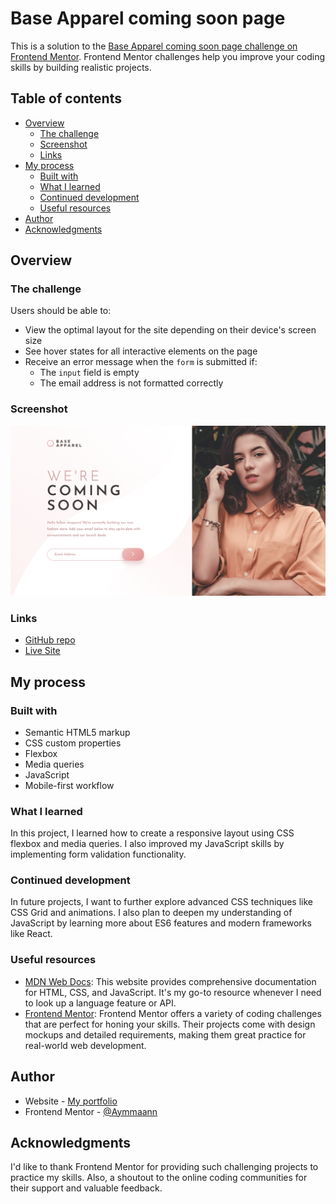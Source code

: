 # Base Apparel coming soon page

This is a solution to the [Base Apparel coming soon page challenge on Frontend Mentor](https://www.frontendmentor.io/challenges/base-apparel-coming-soon-page-5d46b47f8db8a7063f9331a0). Frontend Mentor challenges help you improve your coding skills by building realistic projects.

## Table of contents

- [Overview](#overview)
  - [The challenge](#the-challenge)
  - [Screenshot](#screenshot)
  - [Links](#links)
- [My process](#my-process)
  - [Built with](#built-with)
  - [What I learned](#what-i-learned)
  - [Continued development](#continued-development)
  - [Useful resources](#useful-resources)
- [Author](#author)
- [Acknowledgments](#acknowledgments)

## Overview

### The challenge

Users should be able to:

- View the optimal layout for the site depending on their device's screen size
- See hover states for all interactive elements on the page
- Receive an error message when the `form` is submitted if:
  - The `input` field is empty
  - The email address is not formatted correctly

### Screenshot

![Base Apparel coming soon page](./images/screenshot.jpg)

### Links

- [GitHub repo](https://github.com/Aymmaann/Front-End-Development/tree/main/Base%20Apparel%20coming%20soon%20page)
- [Live Site]()

## My process

### Built with

- Semantic HTML5 markup
- CSS custom properties
- Flexbox
- Media queries
- JavaScript
- Mobile-first workflow

### What I learned

In this project, I learned how to create a responsive layout using CSS flexbox and media queries. I also improved my JavaScript skills by implementing form validation functionality.

### Continued development

In future projects, I want to further explore advanced CSS techniques like CSS Grid and animations. I also plan to deepen my understanding of JavaScript by learning more about ES6 features and modern frameworks like React.

### Useful resources

- [MDN Web Docs](https://developer.mozilla.org/): This website provides comprehensive documentation for HTML, CSS, and JavaScript. It's my go-to resource whenever I need to look up a language feature or API.
- [Frontend Mentor](https://www.frontendmentor.io/challenges): Frontend Mentor offers a variety of coding challenges that are perfect for honing your skills. Their projects come with design mockups and detailed requirements, making them great practice for real-world web development.

## Author

- Website - [My portfolio](https://ayman03-portfolio.netlify.app/)
- Frontend Mentor - [@Aymmaann](https://www.frontendmentor.io/profile/Aymmaann)

## Acknowledgments

I'd like to thank Frontend Mentor for providing such challenging projects to practice my skills. Also, a shoutout to the online coding communities for their support and valuable feedback.
